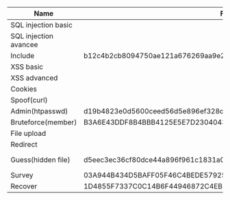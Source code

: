 | **Name**              | **Flag**                                                         | **Walkthrough** | **OWASP** | **Notes** |
|-----------------------|------------------------------------------------------------------|-----------------|-----------|-----------|
| SQL injection basic   |                                                                  |                 |           | rvinnie   |
| SQL injection avancee |                                                                  |                 |           | rvinnie   |
| Include               | b12c4b2cb8094750ae121a676269aa9e2872d07c06e429d25a63196ec1c8c1d0 |    Add Imgs     |   Done    | daniseed  |
| XSS basic             |                                                                  |                 |           | rvinnie   |
| XSS advanced          |                                                                  |                 |           | rvinnie   |
| Cookies               |                                                                  |                 |           | rvinnie   |
| Spoof(curl)           |                                                                  |                 |           | daniseed  |
| Admin(htpasswd)       | d19b4823e0d5600ceed56d5e896ef328d7a2b9e7ac7e80f4fcdb9b10bcb3e7ff |    Add Imgs     |    Done   | daniseed  |
| Bruteforce(member)    | B3A6E43DDF8B4BBB4125E5E7D23040433827759D4DE1C04EA63907479A80A6B2 |    Add Imgs     |    Done   | daniseed  |
| File upload           |                                                                  |                 |           | rvinnie   |
| Redirect              |                                                                  |                 |           | rvinnie   |
| Guess(hidden file)    | d5eec3ec36cf80dce44a896f961c1831a05526ec215693c8f2c39543497d4466 |Add Imgs; Timeout|    Done   | daniseed  |
| Survey                | 03A944B434D5BAFF05F46C4BEDE5792551A2595574BCAFC9A6E25F67C382CCAA |    Add Imgs     |    Done   | daniseed  |
| Recover               | 1D4855F7337C0C14B6F44946872C4EB33853F40B2D54393FBE94F49F1E19BBB0 |    Add Imgs     |    Done   | daniseed  |